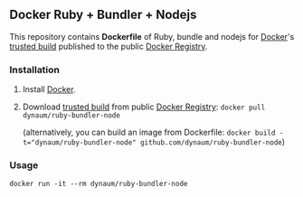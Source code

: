 ## Docker Ruby + Bundler + Nodejs


This repository contains **Dockerfile** of Ruby, bundle and nodejs for [Docker](https://www.docker.io/)'s [trusted build](https://index.docker.io/u/dockerfile/nodejs/) published to the public [Docker Registry](https://index.docker.io/).


### Installation

1. Install [Docker](https://www.docker.io/).

2. Download [trusted build](https://index.docker.io/u/dynaum/ruby-bundler-node/) from public [Docker Registry](https://index.docker.io/): `docker pull dynaum/ruby-bundler-node`

   (alternatively, you can build an image from Dockerfile: `docker build -t="dynaum/ruby-bundler-node" github.com/dynaum/ruby-bundler-node`)


### Usage

    docker run -it --rm dynaum/ruby-bundler-node
